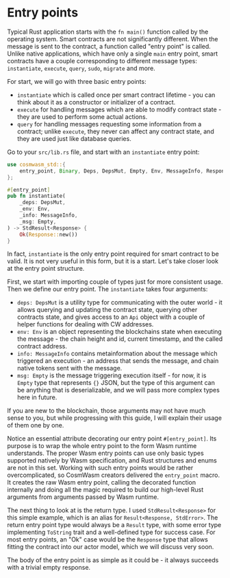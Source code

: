 # Entry points

Typical Rust application starts with the `fn main()` function called by the operating system.
Smart contracts are not significantly different. When the message is sent to the contract, a
function called "entry point" is called. Unlike native applications, which have only a single
`main` entry point, smart contracts have a couple corresponding to different message types:
`instantiate`, `execute`, `query`, `sudo`, `migrate` and more.

For start, we will go with three basic entry points:

* `instantiate` which is called once per smart contract lifetime - you can think about it as
  a constructor or initializer of a contract.
* `execute` for handling messages which are able to modify contract state - they are used to
  perform some actual actions.
* `query` for handling messages requesting some information from a contract; unlike `execute`,
  they never can affect any contract state, and they are used just like database queries.

Go to your `src/lib.rs` file, and start with an `instantiate` entry point:

```rust
use cosmwasm_std::{
    entry_point, Binary, Deps, DepsMut, Empty, Env, MessageInfo, Response, StdResult,
};

#[entry_point]
pub fn instantiate(
    _deps: DepsMut,
    _env: Env,
    _info: MessageInfo,
    _msg: Empty,
) -> StdResult<Response> {
    Ok(Response::new())
}
```

In fact, `instantiate` is the only entry point required for smart contract to be valid. It is not
very useful in this form, but it is a start. Let's take closer look at the entry point structure.

First, we start with importing couple of types just for more consistent usage. Then we define our
entry point. The `instantiate` takes four arguments:

* `deps: DepsMut` is a utility type for communicating with the outer world - it allows querying
  and updating the contract state, querying other contracts state, and gives access to an `Api`
  object with a couple of helper functions for dealing with CW addresses.
* `env: Env` is an object representing the blockchains state when executing the message - the
  chain height and id, current timestamp, and the called contract address.
* `info: MessageInfo` contains metainformation about the message which triggered an execution -
  an address that sends the message, and chain native tokens sent with the message.
* `msg: Empty` is the message triggering execution itself - for now, it is `Empty` type that
  represents `{}` JSON, but the type of this argument can be anything that is deserializable,
  and we will pass more complex types here in future.

If you are new to the blockchain, those arguments may not have much sense to you, but while
progressing with this guide, I will explain their usage of them one by one.

Notice an essential attribute decorating our entry point `#[entry_point]`. Its purpose is to
wrap the whole entry point to the form Wasm runtime understands. The proper Wasm entry points
can use only basic types supported natively by Wasm specification, and Rust structures and enums
are not in this set. Working with such entry points would be rather overcomplicated, so CosmWasm
creators delivered the `entry_point` macro. It creates the raw Wasm entry point, calling the
decorated function internally and doing all the magic required to build our high-level Rust arguments
from arguments passed by Wasm runtime.

The next thing to look at is the return type. I used `StdResult<Response>` for this simple example,
which is an alias for `Result<Response, StdError>`. The return entry point type would always be a
`Result` type, with some error type implementing `ToString` trait and a well-defined type for success
case. For most entry points, an "Ok" case would be the `Response` type that allows fitting the contract
into our actor model, which we will discuss very soon.

The body of the entry point is as simple as it could be - it always succeeds with a trivial empty response.
